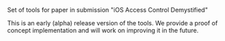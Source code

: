Set of tools for paper in submission "iOS Access Control Demystified"

This is an early (alpha) release version of the tools. We provide a proof of concept implementation and will work on improving it in the future.
